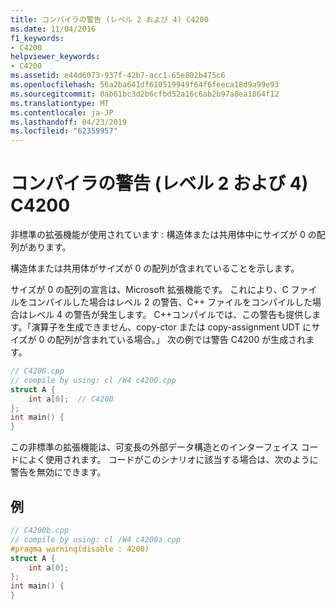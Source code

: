 ```yaml
---
title: コンパイラの警告 (レベル 2 および 4) C4200
ms.date: 11/04/2016
f1_keywords:
- C4200
helpviewer_keywords:
- C4200
ms.assetid: e44d6073-937f-42b7-acc1-65e802b475c6
ms.openlocfilehash: 56a2ba641df610519949f64f6feeca18d9a99e93
ms.sourcegitcommit: 0ab61bc3d2b6cfbd52a16c6ab2b97a8ea1864f12
ms.translationtype: MT
ms.contentlocale: ja-JP
ms.lasthandoff: 04/23/2019
ms.locfileid: "62359957"
---
```

# <a name="compiler-warning-levels-2-and-4-c4200"></a>コンパイラの警告 (レベル 2 および 4) C4200

非標準の拡張機能が使用されています : 構造体または共用体中にサイズが 0 の配列があります。

構造体または共用体がサイズが 0 の配列が含まれていることを示します。

サイズが 0 の配列の宣言は、Microsoft 拡張機能です。 これにより、C ファイルをコンパイルした場合はレベル 2 の警告、C++ ファイルをコンパイルした場合はレベル 4 の警告が発生します。 C++コンパイルでは、この警告も提供します。「演算子を生成できません、copy-ctor または copy-assignment UDT にサイズが 0 の配列が含まれている場合。」 次の例では警告 C4200 が生成されます。

```cpp
// C4200.cpp
// compile by using: cl /W4 c4200.cpp
struct A {
    int a[0];  // C4200
};
int main() {
}
```

この非標準の拡張機能は、可変長の外部データ構造とのインターフェイス コードによく使用されます。 コードがこのシナリオに該当する場合は、次のように警告を無効にできます。

## <a name="example"></a>例

```cpp
// C4200b.cpp
// compile by using: cl /W4 c4200a.cpp
#pragma warning(disable : 4200)
struct A {
    int a[0];
};
int main() {
}
```